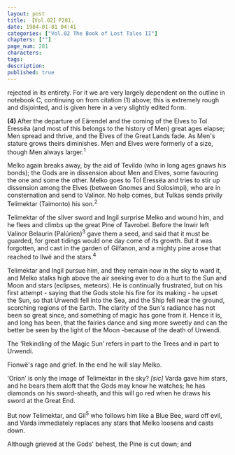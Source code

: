 ```yaml
---
layout: post
title: 【Vol.02】P281.
date: 1984-01-01 04:41
categories: ["Vol.02 The Book of Lost Tales II"]
chapters: [""]
page_num: 281
characters: 
tags: 
description: 
published: true
---
```


<p style="text-indent: 0;">
rejected in its entirety. For it we are very largely dependent on the outline in notebook C, continuing on from citation (1) above; this is extremely rough and disjointed, and is given here in a very slightly edited form.
</p>

<B>(4)   </B>After the departure of Eärendel and the coming of the Elves to Tol Eressëa (and most of this belongs to the history of Men) great ages elapse; Men spread and thrive, and the Elves of the Great Lands fade. As Men's stature grows theirs diminishes. Men and Elves were formerly of a size, though Men always larger.<SUP>1</SUP>

Melko again breaks away, by the aid of Tevildo (who in long ages gnaws his bonds); the Gods are in dissension about Men and Elves, some favouring the one and some the other. Melko goes to Tol Eressëa and tries to stir up dissension among the Elves (between Gnomes and Solosimpi), who are in consternation and send to Valinor. No help comes, but Tulkas sends privily Telimektar (Taimonto) his son.<SUP>2</SUP>

Telimektar of the silver sword and Ingil surprise Melko and wound him, and he flees and climbs up the great Pine of Tavrobel. Before the Inwir left Valinor Belaurin (Palúrien)<SUP>3</SUP> gave them a seed, and said that it must be guarded, for great tidings would one day come of its growth. But it was forgotten, and cast in the garden of Gilfanon, and a mighty pine arose that reached to Ilwë and the stars.<SUP>4</SUP>

Telimektar and Ingil pursue him, and they remain now in the sky to ward it, and Melko stalks high above the air seeking ever to do a hurt to the Sun and Moon and stars (eclipses, meteors). He is continually frustrated, but on his first attempt - saying that the Gods stole his fire for its making - he upset the Sun, so that Urwendi fell into the Sea, and the Ship fell near the ground, scorching regions of the Earth. The clarity of the Sun's radiance has not been so great since, and something of magic has gone from it. Hence it is, and long has been, that the fairies dance and sing more sweetly and can the better be seen by the light of the Moon -because of the death of Urwendi.

The ‘Rekindling of the Magic Sun’ refers in part to the Trees and in part to Urwendi.

Fionwë's rage and grief. In the end he will slay Melko.

‘Orion’ is only the image of Telimektar in the sky? <I>[sic]</I> Varda gave him stars, and he bears them aloft that the Gods may know he watches; he has diamonds on his sword-sheath, and this will go red when he draws his sword at the Great End.

But now Telimektar, and Gil<SUP>5</SUP> who follows him like a Blue Bee, ward off evil, and Varda immediately replaces any stars that Melko loosens and casts down.

Although grieved at the Gods' behest, the Pine is cut down; and

